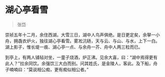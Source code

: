 # 湖心亭看雪

> 张岱

崇祯五年十二月，余住西湖。大雪三日，湖中人鸟声俱绝。是日更定矣，余拏一小舟，拥毳衣炉火，独往湖心亭看雪。雾凇沆砀，天与云、与山、与水，上下一白。湖上影子，惟长堤一痕、湖心亭一点、与余舟一芥、舟中人两三粒而已。

到亭上，有两人铺毡对坐，一童子烧酒，炉正沸。见余大喜，曰：“湖中焉得更有此人？”拉余同饮。余强饮三大白而别。问其姓氏，是金陵人，客此。及下船，舟子喃喃曰：“莫说相公痴，更有痴似相公者。”